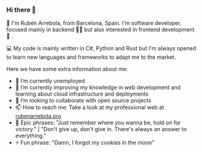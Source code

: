 ### Hi there 👋

:microphone: I'm Rubén Arrebola, from Barcelona, Spain. I'm software developer, focused mainly in backend :underage::volcano:  but also interested in frontend development :rose: .

:computer: My code is mainly written in C#, Python and Rust but I'm always opened to learn new languages and frameworks to adapt me to the market. 

Here we have some extra information about me:
- 🔭 I’m currently unemployed
- 🌱 I’m currently improving my knowledge in web development and learning about cloud infrastructure and deployments
- 👯 I’m looking to collaborate with open source projects
- 📫 How to reach me: Take a look at my professional web at [rubenarrebola.pro](https://www.rubenarrebola.pro)
- 💬 Epic phrases: "Just remember where you wanna be, hold on for victory." | "Don't give up, don't give in. There's always an answer to everything." 
- ⚡ Fun phrase: "Damn, I forgot my cookies in the moon"

<!--
**ruben69695/ruben69695** is a ✨ _special_ ✨ repository because its `README.md` (this file) appears on your GitHub profile.

Here are some ideas to get you started:

- 🔭 I’m currently working on ...
- 🌱 I’m currently learning ...
- 👯 I’m looking to collaborate on ...
- 🤔 I’m looking for help with ...
- 💬 Ask me about ...
- 📫 How to reach me: ...
- 😄 Pronouns: ...
- ⚡ Fun fact: ...
-->
